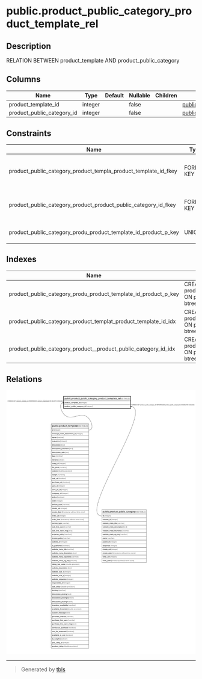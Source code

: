 # public.product_public_category_product_template_rel

## Description

RELATION BETWEEN product_template AND product_public_category

## Columns

| Name | Type | Default | Nullable | Children | Parents | Comment |
| ---- | ---- | ------- | -------- | -------- | ------- | ------- |
| product_template_id | integer |  | false |  | [public.product_template](public.product_template.md) |  |
| product_public_category_id | integer |  | false |  | [public.product_public_category](public.product_public_category.md) |  |

## Constraints

| Name | Type | Definition |
| ---- | ---- | ---------- |
| product_public_category_product_templa_product_template_id_fkey | FOREIGN KEY | FOREIGN KEY (product_template_id) REFERENCES product_template(id) ON DELETE CASCADE |
| product_public_category_product_product_public_category_id_fkey | FOREIGN KEY | FOREIGN KEY (product_public_category_id) REFERENCES product_public_category(id) ON DELETE CASCADE |
| product_public_category_produ_product_template_id_product_p_key | UNIQUE | UNIQUE (product_template_id, product_public_category_id) |

## Indexes

| Name | Definition |
| ---- | ---------- |
| product_public_category_produ_product_template_id_product_p_key | CREATE UNIQUE INDEX product_public_category_produ_product_template_id_product_p_key ON public.product_public_category_product_template_rel USING btree (product_template_id, product_public_category_id) |
| product_public_category_product_templat_product_template_id_idx | CREATE INDEX product_public_category_product_templat_product_template_id_idx ON public.product_public_category_product_template_rel USING btree (product_template_id) |
| product_public_category_product__product_public_category_id_idx | CREATE INDEX product_public_category_product__product_public_category_id_idx ON public.product_public_category_product_template_rel USING btree (product_public_category_id) |

## Relations

![er](public.product_public_category_product_template_rel.svg)

---

> Generated by [tbls](https://github.com/k1LoW/tbls)
